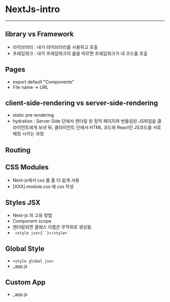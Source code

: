 # NextJs-intro

---

## library vs Framework

- 라이브러리 : 내가 라이브러리를 사용하고 호출
- 프레임워크 : 내가 프레임워크의 룰을 따르면 프레임워크가 내 코드를 호출

## Pages

- export default "Components"
- File name -> URL

## client-side-rendering vs server-side-rendering

- static pre rendering
- hydration : Server Side 단에서 렌더링 된 정적 페이지와 번들링된 JS파일을 클라이언트에게 보낸 뒤, 클라이언트 단에서 HTML 코드와 React인 JS코드를 서로 매칭 시키는 과정

## Routing

## CSS Modules

- Next-js에서 css 를 좀 더 쉽게 사용
- [XXX].module.css 에 css 작성

## Styles JSX

- Next-js 의 고유 방법
- Component scope
- 렌더링되면 클래스 이름은 무작위로 생성됨.
- ` <style jsx>{``}</style>`

## Global Style

- `<style global jsx>`
- \_app.js

## Custom App

- \_app.js
